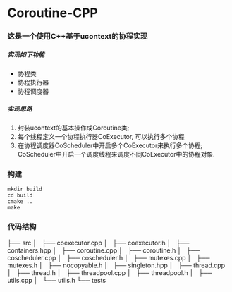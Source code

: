 # Coroutine-CPP
### 这是一个使用C++基于ucontext的协程实现
##### 实现如下功能
* 协程类
* 协程执行器
* 协程调度器

##### 实现思路
1. 封装ucontext的基本操作成Coroutine类;
2. 每个线程定义一个协程执行器CoExecutor, 可以执行多个协程
3. 在协程调度器CoScheduler中开启多个CoExecutor来执行多个协程; CoScheduler中开启一个调度线程来调度不同CoExecutor中的协程对象.




### 构建
```shell
mkdir build
cd build
cmake ..
make
```



### 代码结构

├── src
│   ├── coexecutor.cpp
│   ├── coexecutor.h
│   ├── containers.hpp
│   ├── coroutine.cpp
│   ├── coroutine.h
│   ├── coscheduler.cpp
│   ├── coscheduler.h
│   ├── mutexes.cpp
│   ├── mutexes.h
│   ├── nocopyable.h
│   ├── singleton.hpp
│   ├── thread.cpp
│   ├── thread.h
│   ├── threadpool.cpp
│   ├── threadpool.h
│   ├── utils.cpp
│   └── utils.h
└── tests

